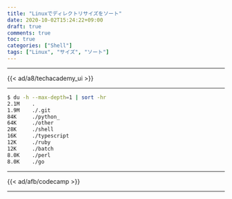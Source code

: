 ```yaml
---
title: "Linuxでディレクトリサイズをソート"
date: 2020-10-02T15:24:22+09:00
draft: true
comments: true
toc: true
categories: ["Shell"]
tags: ["Linux", "サイズ", "ソート"]
---
```


<!--more-->

---

{{< ad/a8/techacademy_ui >}}

---

```sh
$ du -h --max-depth=1 | sort -hr
2.1M    .
1.9M    ./.git
84K     ./python_
64K     ./other
28K     ./shell
16K     ./typescript
12K     ./ruby
12K     ./batch
8.0K    ./perl
8.0K    ./go
```

---

{{< ad/afb/codecamp >}}

---
